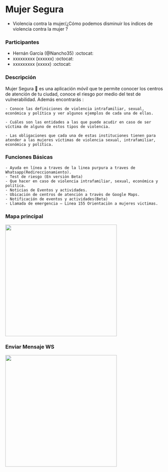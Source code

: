 # Mujer Segura

-   Violencia contra la mujer/¿Cómo podemos disminuir los índices de violencia contra la mujer ?

### Participantes
- Hernán García (@Nancho35) 		:octocat:
- xxxxxxxxx (xxxxxx) 	:octocat:
- xxxxxxxxx (xxxxx) 		:octocat:


### Descripción 

Mujer Segura :woman: es una aplicación móvil que te permite conocer los centros de atención de tu ciudad,
 conoce el riesgo por medio del test de vulnerabilidad. Además encontrarás :

	- Conoce las definiciones de violencia intrafamiliar, sexual, económica y política y ver algunos ejemplos de cada una de ellas.

	- Cuáles son las entidades a las que puede acudir en caso de ser víctima de alguno de estos tipos de violencia.

	- Las obligaciones que cada una de estas instituciones tienen para atender a las mujeres víctimas de violencia sexual, intrafamiliar,
	económica y política.


### Funciones Básicas

	- Ayuda en línea a traves de la linea purpura a traves de Whatsapp(Redireccionamiento).
	- Test de riesgo (En versiòn Beta)
	- Que hacer en caso de violencia intrafamiliar, sexual, económica y política.
	- Noticias de Eventos y actividades.
	- Ubicación de centros de atención a travès de Google Maps.
	- Notificación de eventos y actividades(Beta)
	- Llamada de emergencia – Linea 155 Orientaciòn a mujeres victimas.


### Mapa principal
<img src="http://i.imgur.com/qgOzuVS.png" width="350" />

### Enviar Mensaje WS
<img src="http://i.imgur.com/oM1a3NB.png" width="350" />
